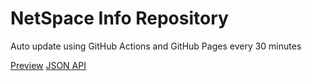 # NetSpace Info Repository

Auto update using GitHub Actions and GitHub Pages every 30 minutes

[Preview](https://greenpool-eco.github.io/netinfo/)
[JSON API](https://greenpool-eco.github.io/netinfo/summary.json)
